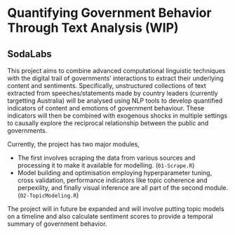 # Quantifying Government Behavior Through Text Analysis (WIP)
## SodaLabs

This project aims to combine advanced computational linguistic techniques with the digital trail of governments’ interactions to extract their underlying content and sentiments. Specifically, unstructured collections of text extracted from speeches/statements made by country leaders (currently targetting Australia) will be analysed using NLP tools to develop quantified indicators of content and emotions of government behaviour. These indicators will then be combined with exogenous shocks in multiple settings to causally explore the reciprocal relationship between the public and governments.

Currently, the project has two major modules, 
- The first involves scraping the data from various sources and processing it to make it available for modelling. (`01-Scrape.R`)
- Model building and optimisation employing hyperparameter tuning, cross validation, performance indicators like topic coherence and perpexility, and finally visual inference are all part of the second module. (`02-TopicModeling.R`)

The project will in future be expanded and will involve putting topic models on a timeline and also calculate sentiment scores to provide a temporal summary of government behavior.
